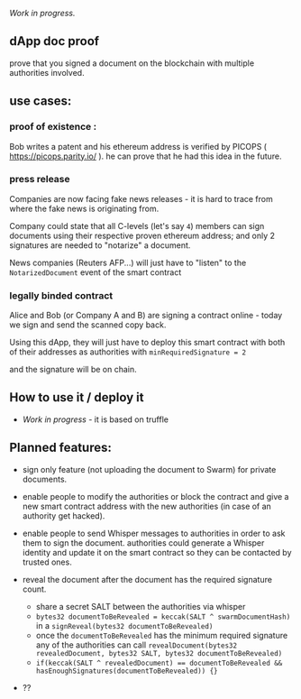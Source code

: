 *Work in progress.*

## dApp doc proof

prove that you signed a document on the blockchain with multiple authorities involved.

## use cases:

### proof of existence :

Bob writes a patent and his ethereum address is verified by PICOPS ( https://picops.parity.io/ ).
he can prove that he had this idea in the future.


### press release

Companies are now facing fake news releases - it is hard to trace from where the fake news is originating from.

Company could state that all C-levels (let's say `4`) members can sign documents using their respective proven ethereum address; and only 2 signatures are needed to "notarize" a document.

News companies (Reuters AFP...) will just have to "listen" to the `NotarizedDocument` event of the smart contract


### legally binded contract

Alice and Bob (or Company A and B) are signing a contract online - today we sign and send the scanned copy back.

Using this dApp, they will just have to deploy this smart contract with both of their addresses as authorities with `minRequiredSignature = 2`

and the signature will be on chain.




## How to use it / deploy it 

- *Work in progress* - it is based on truffle

## Planned features: 

- sign only feature (not uploading the document to Swarm) for private documents.

- enable people to modify the authorities or block the contract and give a new smart contract address with the new authorities (in case of an authority get hacked).

- enable people to send Whisper messages to authorities in order to ask them to sign the document.
authorities could generate a Whisper identity and update it on the smart contract so they can be contacted by trusted ones.

- reveal the document after the document has the required signature count.
  - share a secret SALT between the authorities via whisper
  - `bytes32 documentToBeRevealed = keccak(SALT ^ swarmDocumentHash)` in a `signReveal(bytes32 documentToBeRevealed)`
  - once the `documentToBeRevealed` has the minimum required signature any of the authorities can call `revealDocument(bytes32 revealedDocument, bytes32 SALT, bytes32 documentToBeRevealed)`
  - `if(keccak(SALT ^ revealedDocument) == documentToBeRevealed && hasEnoughSignatures(documentToBeRevealed)) {}` 

- ??

